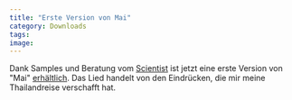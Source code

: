 ```yaml
---
title: "Erste Version von Mai"
category: Downloads
tags: 
image: 
---
```


Dank Samples und Beratung vom [Scientist](http://www.djscientist.com/) ist jetzt eine erste Version von "Mai" [erhältlich](/downloads). Das Lied handelt von den Eindrücken, die mir meine Thailandreise verschafft hat.

